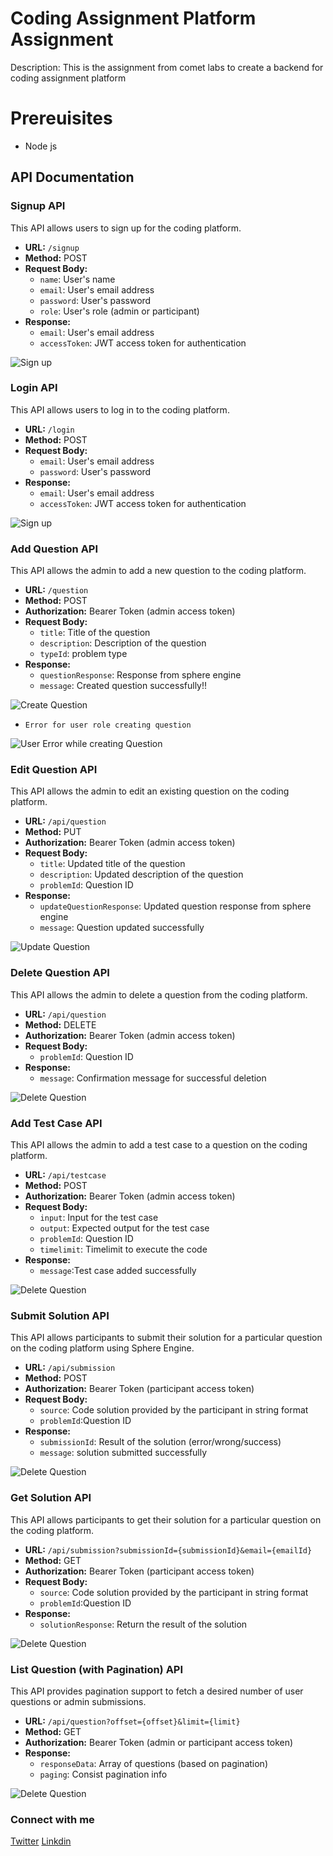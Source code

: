 # Coding Assignment Platform Assignment

Description: This is the assignment from comet labs to create a backend for coding assignment platform

# Prereuisites
- Node js

## API Documentation

### Signup API

This API allows users to sign up for the coding platform.

- **URL:** `/signup`
- **Method:** POST
- **Request Body:**
  - `name`: User's name
  - `email`: User's email address
  - `password`: User's password
  - `role`: User's role (admin or participant)
- **Response:**
  - `email`: User's email address
  - `accessToken`: JWT access token for authentication

![Sign up](./assets/signup.jpg)
### Login API

This API allows users to log in to the coding platform.

- **URL:** `/login`
- **Method:** POST
- **Request Body:**
  - `email`: User's email address
  - `password`: User's password
- **Response:**
  - `email`: User's email address
  - `accessToken`: JWT access token for authentication

![Sign up](./assets/login.jpg)

### Add Question API

This API allows the admin to add a new question to the coding platform.

- **URL:** `/question`
- **Method:** POST
- **Authorization:** Bearer Token (admin access token)
- **Request Body:**
  - `title`: Title of the question
  - `description`: Description of the question
  - `typeId`: problem type
- **Response:**
  - `questionResponse`: Response from sphere engine
  - `message`: Created question successfully!!


![Create Question](./assets/createquestion.jpg)

- `Error for user role creating question`

![User Error while creating Question](./assets/usercreatequestion.jpg)

### Edit Question API

This API allows the admin to edit an existing question on the coding platform.

- **URL:** `/api/question`
- **Method:** PUT
- **Authorization:** Bearer Token (admin access token)
- **Request Body:**
  - `title`: Updated title of the question
  - `description`: Updated description of the question
  - `problemId`: Question ID
- **Response:**
  - `updateQuestionResponse`: Updated question response from sphere engine
  - `message`: Question updated successfully

![Update Question](./assets/updatequestion.jpg)

### Delete Question API

This API allows the admin to delete a question from the coding platform.

- **URL:** `/api/question`
- **Method:** DELETE
- **Authorization:** Bearer Token (admin access token)
- **Request Body:**
  - `problemId`: Question ID
- **Response:**
  - `message`: Confirmation message for successful deletion

![Delete Question](./assets/deletequestion.jpg)
### Add Test Case API

This API allows the admin to add a test case to a question on the coding platform.

- **URL:** `/api/testcase`
- **Method:** POST
- **Authorization:** Bearer Token (admin access token)
- **Request Body:**
  - `input`: Input for the test case
  - `output`: Expected output for the test case
  - `problemId`: Question ID 
  - `timelimit`: Timelimit to execute the code
- **Response:**
  - `message`:Test case added successfully

![Delete Question](./assets/addtestcase.jpg)

### Submit Solution API

This API allows participants to submit their solution for a particular question on the coding platform using Sphere Engine.

- **URL:** `/api/submission`
- **Method:** POST
- **Authorization:** Bearer Token (participant access token)
- **Request Body:**
  - `source`: Code solution provided by the participant in string format
  - `problemId`:Question ID
- **Response:**
  - `submissionId`: Result of the solution (error/wrong/success)
  - `message`: solution submitted successfully

![Delete Question](./assets/submitsolution.jpg)
### Get Solution API

This API allows participants to get their solution for a particular question on the coding platform.

- **URL:** `/api/submission?submissionId={submissionId}&email={emailId}`
- **Method:** GET
- **Authorization:** Bearer Token (participant access token)
- **Request Body:**
  - `source`: Code solution provided by the participant in string format
  - `problemId`:Question ID
- **Response:**
  - `solutionResponse`: Return the result of the solution

![Delete Question](./assets/getsolution.jpg)
### List Question (with Pagination) API

This API provides pagination support to fetch a desired number of user questions or admin submissions.

- **URL:** `/api/question?offset={offset}&limit={limit}`
- **Method:** GET
- **Authorization:** Bearer Token (admin or participant access token)
- **Response:**
  - `responseData`: Array of questions (based on pagination)
  - `paging`: Consist pagination info

![Delete Question](./assets/listquestionwithindexing.jpg)


### Connect with me 
[Twitter](https://twitter.com/HiteshP25522550) 
[Linkdin](https://www.linkedin.com/in/hitesh-pal-61935827b/)
